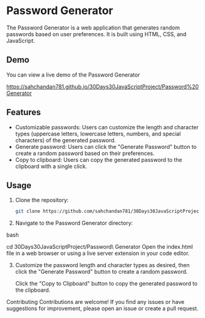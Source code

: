 # Password Generator

The Password Generator is a web application that generates random passwords based on user preferences. It is built using HTML, CSS, and JavaScript.

## Demo

You can view a live demo of the Password Generator 

https://sahchandan781.github.io/30Days30JavaScriptProject/Password%20Generator

## Features

- Customizable passwords: Users can customize the length and character types (uppercase letters, lowercase letters, numbers, and special characters) of the generated password.
- Generate password: Users can click the "Generate Password" button to create a random password based on their preferences.
- Copy to clipboard: Users can copy the generated password to the clipboard with a single click.

## Usage

1. Clone the repository:

   ```bash
   git clone https://github.com/sahchandan781/30Days30JavaScriptProject.git

2. Navigate to the Password Generator directory:

  bash

  cd 30Days30JavaScriptProject/Password\ Generator
  Open the index.html file in a web browser or using a live server extension in your code editor.

3. Customize the password length and character types as desired, then click the "Generate Password" button to create a random password.

   Click the "Copy to Clipboard" button to copy the generated password to the clipboard.

Contributing
  Contributions are welcome! If you find any issues or have suggestions for improvement, please open an issue or create a pull request.

